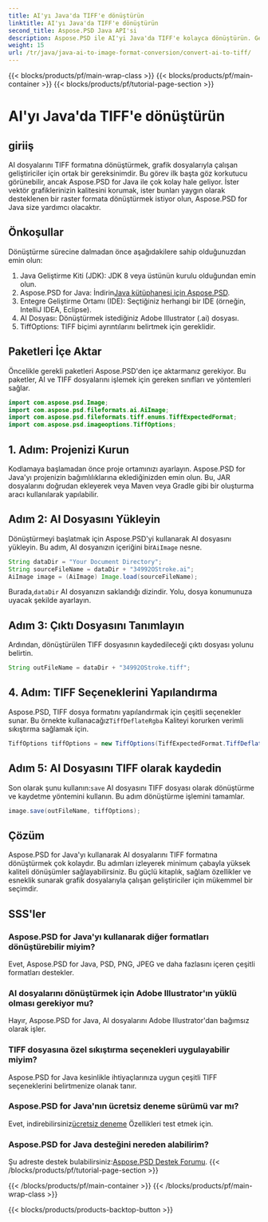 ```yaml
---
title: AI'yı Java'da TIFF'e dönüştürün
linktitle: AI'yı Java'da TIFF'e dönüştürün
second_title: Aspose.PSD Java API'si
description: Aspose.PSD ile AI'yi Java'da TIFF'e kolayca dönüştürün. Geliştiriciler için adım adım kılavuz. İndirme, kurulum ve kod parçacıkları dahildir.
weight: 15
url: /tr/java/java-ai-to-image-format-conversion/convert-ai-to-tiff/
---
```


{{< blocks/products/pf/main-wrap-class >}}
{{< blocks/products/pf/main-container >}}
{{< blocks/products/pf/tutorial-page-section >}}

# AI'yı Java'da TIFF'e dönüştürün

## giriiş
AI dosyalarını TIFF formatına dönüştürmek, grafik dosyalarıyla çalışan geliştiriciler için ortak bir gereksinimdir. Bu görev ilk başta göz korkutucu görünebilir, ancak Aspose.PSD for Java ile çok kolay hale geliyor. İster vektör grafiklerinizin kalitesini korumak, ister bunları yaygın olarak desteklenen bir raster formata dönüştürmek istiyor olun, Aspose.PSD for Java size yardımcı olacaktır.
## Önkoşullar
Dönüştürme sürecine dalmadan önce aşağıdakilere sahip olduğunuzdan emin olun:
1. Java Geliştirme Kiti (JDK): JDK 8 veya üstünün kurulu olduğundan emin olun.
2. Aspose.PSD for Java: İndirin[Java kütüphanesi için Aspose.PSD](https://releases.aspose.com/psd/java/).
3. Entegre Geliştirme Ortamı (IDE): Seçtiğiniz herhangi bir IDE (örneğin, IntelliJ IDEA, Eclipse).
4. AI Dosyası: Dönüştürmek istediğiniz Adobe Illustrator (.ai) dosyası.
5. TiffOptions: TIFF biçimi ayrıntılarını belirtmek için gereklidir.
## Paketleri İçe Aktar
Öncelikle gerekli paketleri Aspose.PSD'den içe aktarmanız gerekiyor. Bu paketler, AI ve TIFF dosyalarını işlemek için gereken sınıfları ve yöntemleri sağlar.
```java
import com.aspose.psd.Image;
import com.aspose.psd.fileformats.ai.AiImage;
import com.aspose.psd.fileformats.tiff.enums.TiffExpectedFormat;
import com.aspose.psd.imageoptions.TiffOptions;
```
## 1. Adım: Projenizi Kurun
Kodlamaya başlamadan önce proje ortamınızı ayarlayın. Aspose.PSD for Java'yı projenizin bağımlılıklarına eklediğinizden emin olun. Bu, JAR dosyalarını doğrudan ekleyerek veya Maven veya Gradle gibi bir oluşturma aracı kullanılarak yapılabilir.
## Adım 2: AI Dosyasını Yükleyin
 Dönüştürmeyi başlatmak için Aspose.PSD'yi kullanarak AI dosyasını yükleyin. Bu adım, AI dosyanızın içeriğini bir`AiImage` nesne.
```java
String dataDir = "Your Document Directory";
String sourceFileName = dataDir + "34992OStroke.ai";
AiImage image = (AiImage) Image.load(sourceFileName);
```
 Burada,`dataDir` AI dosyanızın saklandığı dizindir. Yolu, dosya konumunuza uyacak şekilde ayarlayın.
## Adım 3: Çıktı Dosyasını Tanımlayın
Ardından, dönüştürülen TIFF dosyasının kaydedileceği çıktı dosyası yolunu belirtin.
```java
String outFileName = dataDir + "34992OStroke.tiff";
```
## 4. Adım: TIFF Seçeneklerini Yapılandırma
 Aspose.PSD, TIFF dosya formatını yapılandırmak için çeşitli seçenekler sunar. Bu örnekte kullanacağız`TiffDeflateRgba` Kaliteyi korurken verimli sıkıştırma sağlamak için.
```java
TiffOptions tiffOptions = new TiffOptions(TiffExpectedFormat.TiffDeflateRgba);
```
## Adım 5: AI Dosyasını TIFF olarak kaydedin
 Son olarak şunu kullanın:`save` AI dosyasını TIFF dosyası olarak dönüştürme ve kaydetme yöntemini kullanın. Bu adım dönüştürme işlemini tamamlar.
```java
image.save(outFileName, tiffOptions);
```

## Çözüm
Aspose.PSD for Java'yı kullanarak AI dosyalarını TIFF formatına dönüştürmek çok kolaydır. Bu adımları izleyerek minimum çabayla yüksek kaliteli dönüşümler sağlayabilirsiniz. Bu güçlü kitaplık, sağlam özellikler ve esneklik sunarak grafik dosyalarıyla çalışan geliştiriciler için mükemmel bir seçimdir.
## SSS'ler
### Aspose.PSD for Java'yı kullanarak diğer formatları dönüştürebilir miyim?
Evet, Aspose.PSD for Java, PSD, PNG, JPEG ve daha fazlasını içeren çeşitli formatları destekler.
### AI dosyalarını dönüştürmek için Adobe Illustrator'ın yüklü olması gerekiyor mu?
Hayır, Aspose.PSD for Java, AI dosyalarını Adobe Illustrator'dan bağımsız olarak işler.
### TIFF dosyasına özel sıkıştırma seçenekleri uygulayabilir miyim?
Aspose.PSD for Java kesinlikle ihtiyaçlarınıza uygun çeşitli TIFF seçeneklerini belirtmenize olanak tanır.
### Aspose.PSD for Java'nın ücretsiz deneme sürümü var mı?
 Evet, indirebilirsiniz[ücretsiz deneme](https://releases.aspose.com/) Özellikleri test etmek için.
### Aspose.PSD for Java desteğini nereden alabilirim?
 Şu adreste destek bulabilirsiniz:[Aspose.PSD Destek Forumu](https://forum.aspose.com/c/psd/34).
{{< /blocks/products/pf/tutorial-page-section >}}

{{< /blocks/products/pf/main-container >}}
{{< /blocks/products/pf/main-wrap-class >}}

{{< blocks/products/products-backtop-button >}}
